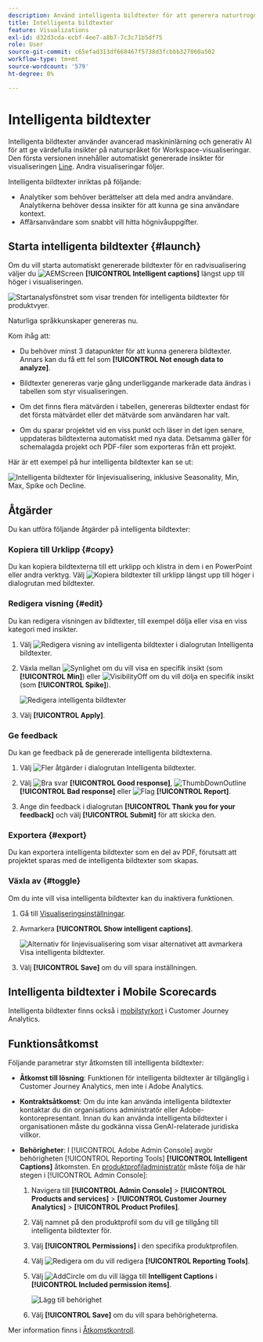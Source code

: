 ```yaml
---
description: Använd intelligenta bildtexter för att generera naturtrogna insikter för att identifiera trender inom visualiseringar.
title: Intelligenta bildtexter
feature: Visualizations
exl-id: d32d3cda-ecbf-4ee7-a8b7-7c3c71b5df75
role: User
source-git-commit: c65efad313df660467f5738d3fcbbb327060a502
workflow-type: tm+mt
source-wordcount: '579'
ht-degree: 0%

---
```


# Intelligenta bildtexter

Intelligenta bildtexter använder avancerad maskininlärning och generativ AI för att ge värdefulla insikter på naturspråket för Workspace-visualiseringar. Den första versionen innehåller automatiskt genererade insikter för visualiseringen [Line](line.md). Andra visualiseringar följer.

Intelligenta bildtexter inriktas på följande:

* Analytiker som behöver berättelser att dela med andra användare. Analytikerna behöver dessa insikter för att kunna ge sina användare kontext.
* Affärsanvändare som snabbt vill hitta högnivåuppgifter.

## Starta intelligenta bildtexter {#launch}

Om du vill starta automatiskt genererade bildtexter för en radvisualisering väljer du ![AEMScreen](/help/assets/icons/AI.svg) **[!UICONTROL Intelligent captions]** längst upp till höger i visualiseringen.

![Startanalysfönstret som visar trenden för intelligenta bildtexter för produktvyer. ](assets/intell-caps-1.png)

Naturliga språkkunskaper genereras nu.

Kom ihåg att:

* Du behöver minst 3 datapunkter för att kunna generera bildtexter. Annars kan du få ett fel som **[!UICONTROL Not enough data to analyze]**.

* Bildtexter genereras varje gång underliggande markerade data ändras i tabellen som styr visualiseringen.

* Om det finns flera mätvärden i tabellen, genereras bildtexter endast för det första mätvärdet eller det mätvärde som användaren har valt.

* Om du sparar projektet vid en viss punkt och läser in det igen senare, uppdateras bildtexterna automatiskt med nya data. Detsamma gäller för schemalagda projekt och PDF-filer som exporteras från ett projekt.

Här är ett exempel på hur intelligenta bildtexter kan se ut:

![Intelligenta bildtexter för linjevisualisering, inklusive Seasonality, Min, Max, Spike och Decline.](assets/captions.png)

## Åtgärder

Du kan utföra följande åtgärder på intelligenta bildtexter:

### Kopiera till Urklipp {#copy}

Du kan kopiera bildtexterna till ett urklipp och klistra in dem i en PowerPoint eller andra verktyg. Välj ![Kopiera bildtexter till urklipp](/help/assets/icons/Copy.svg) längst upp till höger i dialogrutan med bildtexter.

### Redigera visning {#edit}

Du kan redigera visningen av bildtexter, till exempel dölja eller visa en viss kategori med insikter.

1. Välj ![Redigera visning av intelligenta bildtexter](/help/assets/icons/EditInLight.svg) i dialogrutan Intelligenta bildtexter.

1. Växla mellan ![Synlighet](/help/assets/icons/Visibility.svg) om du vill visa en specifik insikt (som **[!UICONTROL Min]**) eller ![VisibilityOff](/help/assets/icons/VisibilityOff.svg) om du vill dölja en specifik insikt (som **[!UICONTROL Spike]**).

   ![Redigera intelligenta bildtexter](assets/edit-intelligent-captions.png)

1. Välj **[!UICONTROL Apply]**.


### Ge feedback

Du kan ge feedback på de genererade intelligenta bildtexterna.

1. Välj ![Fler åtgärder](/help/assets/icons/More.svg) i dialogrutan Intelligenta bildtexter.

1. Välj ![Bra svar](/help/assets/icons/ThumbUpOutline.svg) **[!UICONTROL Good response]**, ![ThumbDownOutline](/help/assets/icons/ThumbDownOutline.svg) **[!UICONTROL Bad response]** eller ![Flag](/help/assets/icons/Flag.svg) **[!UICONTROL Report]**.

1. Ange din feedback i dialogrutan **[!UICONTROL Thank you for your feedback]** och välj **[!UICONTROL Submit]** för att skicka den.

### Exportera {#export}

Du kan exportera intelligenta bildtexter som en del av PDF, förutsatt att projektet sparas med de intelligenta bildtexter som skapas.

### Växla av {#toggle}

Om du inte vill visa intelligenta bildtexter kan du inaktivera funktionen.

1. Gå till [Visualiseringsinställningar](/help/analysis-workspace/user-preferences.md#visualizations-preferences).
1. Avmarkera **[!UICONTROL Show intelligent captions]**.

   ![Alternativ för linjevisualisering som visar alternativet att avmarkera Visa intelligenta bildtexter.](assets/toggle-captions.png)

1. Välj **[!UICONTROL Save]** om du vill spara inställningen.


## Intelligenta bildtexter i Mobile Scorecards

Intelligenta bildtexter finns också i [mobilstyrkort](https://experienceleague.adobe.com/en/docs/analytics-platform/using/cja-dashboards/manage-scorecard#captions) i Customer Journey Analytics.

## Funktionsåtkomst

Följande parametrar styr åtkomsten till intelligenta bildtexter:

* **Åtkomst till lösning**: Funktionen för intelligenta bildtexter är tillgänglig i Customer Journey Analytics, men inte i Adobe Analytics.

* **Kontraktsåtkomst**: Om du inte kan använda intelligenta bildtexter kontaktar du din organisations administratör eller Adobe-kontorepresentant. Innan du kan använda intelligenta bildtexter i organisationen måste du godkänna vissa GenAI-relaterade juridiska villkor.

* **Behörigheter**: I [!UICONTROL Adobe Admin Console] avgör behörigheten [!UICONTROL Reporting Tools] **[!UICONTROL Intelligent Captions]** åtkomsten. En [produktprofiladministratör](https://helpx.adobe.com/enterprise/using/manage-product-profiles.html) måste följa de här stegen i [!UICONTROL Admin Console]:
   1. Navigera till **[!UICONTROL Admin Console]** > **[!UICONTROL Products and services]** > **[!UICONTROL Customer Journey Analytics]** > **[!UICONTROL Product Profiles]**.
   1. Välj namnet på den produktprofil som du vill ge tillgång till intelligenta bildtexter för.
   1. Välj **[!UICONTROL Permissions]** i den specifika produktprofilen.
   1. Välj ![Redigera](/help/assets/icons/Edit.svg) om du vill redigera **[!UICONTROL Reporting Tools]**.
   1. Välj ![AddCircle](/help/assets/icons/AddCircle.svg) om du vill lägga till **Intelligent Captions** i **[!UICONTROL Included permission items]**.

      ![Lägg till behörighet](./assets/intelligent-captions-permissions.png)

   1. Välj **[!UICONTROL Save]** om du vill spara behörigheterna.

Mer information finns i [Åtkomstkontroll](/help/technotes/access-control.md#access-control).
